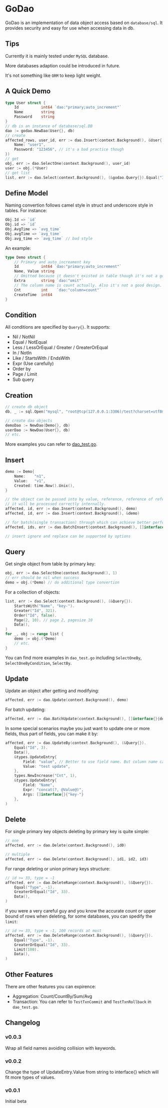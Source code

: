 # GoDao

GoDao is an implementation of data object access based on `database/sql`.
It provides security and easy for use when accessing data in db.

## Tips

Currently it is mainly tested under `MySQL` database.

More databases adaption could be introduced in future.

It's not something like `ORM` to keep light weight.

## A Quick Demo

```go
type User struct {
    Id          int64 `dao:"primary;auto_increment"`
    Name        string
    Password    string
}
// db is an instance of database/sql.DB
dao := godao.NewDao(User{}, db)
// create
affected_rows, user_id, err := dao.Insert(context.Background(), &User{
    Name: "user1",
    Password: "123456", // it's a bad practice though
})
// get
obj, err := dao.SelectOne(context.Background(), user_id)
user := obj.(*User)
// get list
list, err := dao.Select(context.Background(), (&godao.Query{}).Equal("Id", user_id).Data())
```

## Define Model

Naming convertion follows camel style in struct and underscore style in tables. For instance:

```go
Obj.Id => `id`
Obj.id => `id`
Obj.AvgTime => `avg_time`
Obj.avgTime => `avg_time`
Obj.avg_time => `avg_time` // bad style
```

An example:

```go
type Demo struct {
    // Primary and auto_increament key
    Id          int64 `dao:"primary;auto_increment"`
    Name, Value string
    // Omitted because it doesn't existed in table though it's not a good design actually.
    Extra       string `dao:"omit"`
    // The column name is count actually. Also it's not a good design.
    Cnt         int    `dao:"column=count"`
    CreateTime  int64
}
```

## Condition

All conditions are specified by `Query{}`.
It supports:

* Nil / NotNil
* Equal / NotEqual
* Less / LessOrEqual / Greater / GreaterOrEqual
* In / NotIn
* Like / StartsWith / EndsWith
* Expr (Use carefully)
* Order by
* Page / Limit
* Sub query

## Creation

```go
// create db object
db, _ := sql.Open("mysql", "root@tcp(127.0.0.1:3306)/test?charset=utf8mb4,utf8")

// create dao objects
demoDao := NewDao(Demo{}, db)
userDao := NewDao(User{}, db)
// etc.
```

More examples you can refer to [dao_test.go](dao_test.go).

## Insert

```go
demo := Demo{
    Name:    "n1",
    Value:   "v1",
    Created: time.Now().Unix(),
}

// the object can be passed into by value, reference, reference of reference, etc.
// it will be processed correctly internally.
affected, id, err := dao.Insert(context.Background(), demo)
affected, id, err := dao.Insert(context.Background(), &demo)

// for batch(single transaction) through which can achieve better performance
affected, ids, err := dao.BatchInsert(context.Background(), []interface{}{demo, demo1, demo2})

// insert ignore and replace can be supported by options
```

## Query

Get single object from table by primary key:

```go
obj, err := dao.SelectOne(context.Background(), 1)
// err should be nil when success
demo = obj.(*Demo) // do additional type convertion
```

For a collection of objects:

```go
list, err := dao.Select(context.Background(), (&Query{}).
    StartsWith("Name", "key-").
    Greater("Id", 321).
    Order("Id", false).
    Page(2, 10). // page 2, pagesize 10
    Data(),
)
for _, obj := range list {
    demo := obj.(*Demo)
    // etc.
}
```

You can find more examples in `dao_test.go` including `SelectOneBy`, `SelectOneByCondition`, `SelectBy`.

## Update

Update an object after getting and modifying:

```go
affected, err := dao.Update(context.Background(), demo)
```

For batch updating:

```go
affected, err := dao.BatchUpdate(context.Background(), []interface{}{demo1, demo2, demo3})
```

In some special scenarios maybe you just want to update one or more fields, thus part of fields, you can make it by:

```go
affected, err := dao.UpdateBy(context.Background(), (&Query{}).
    Equal("Id", 3).
    Data(),
    &types.UpdateEntry{
        Field: "value", // Better to use field name. But column name can be recognized too in most of methods.
        Value: "test update",
    },
    types.NewIncrease("Cnt", 1),
    &types.UpdateEntry{
        Field: "Name", 
        Expr: "concat(?, @Value@)",
        Args: []interface{}{"key-"}
    },
)
```

## Delete

For single primary key objects deleting by primary key is quite simple:

```go
// one
affected, err := dao.Delete(context.Background(), id0)

// multiple
affected, err := dao.Delete(context.Background(), id1, id2, id3)
```

For range deleting or union primary keys structure:

```go
// id >= 33, type = -1
affected, err := dao.DeleteRange(context.Background(), (&Query{}).
    Equal("Type", -1).
    GreaterOrEqual("Id", 33).
    Data(),
)
```

if you were a very careful guy and you know the accurate count or upper bound of rows when deleting, for some databases, you can spedify the `limit`:

```go
// id >= 33, type = -1, 100 records at most
affected, err := dao.DeleteRange(context.Background(), (&Query{}).
    Equal("Type", -1).
    GreaterOrEqual("Id", 33).
    Limit(100).
    Data(),
)
```

## Other Features

There are other features you can expirence:

* Aggregation: Count/CountBy/Sum/Avg
* Transaction: You can refer to `TestTxnCommit` and `TestTxnRollback` in `dao_test.go`.

## Changelog

### v0.0.3

Wrap all field names avoiding collision with keywords.

### v0.0.2

Change the type of UpdateEntry.Value from string to interface{} which will fit more types of values.

### v0.0.1

Initial beta
